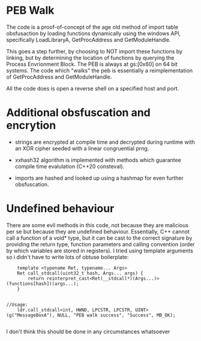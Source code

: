 # PEB Walk

The code is a proof-of-concept of the age old method of import table obsfusaction by loading functions dynamically using the windows API, specifically LoadLibraryA, GetProcAddress and GetModuleHandle. 

This goes a step further, by choosing to NOT import these functions by linking, but by determining the location of functions by querying the Process Envrionment Block. The PEB is always at gs:[0x60] on 64 bit systems. The code which "walks" the peb is essentially a reimplementation of GetProcAddress and GetModuleHandle. 

All the code does is open a reverse shell on a specified host and port.

# Additional obsfuscation and encrytion

- strings are encrypted at compile time and decrypted during runtime with an XOR cipher seeded with a linear congruential prng.

- xxhash32 algorithm is implemented with methods which guarantee compile time evalulation (C++20 consteval).

- imports are hashed and looked up using a hashmap for even further obsfuscation.

# Undefined behaviour

There are some evil methods in this code, not because they are malicious per se but because they are undefined behaviour. Essentially, C++ cannot call a function of a void* type, but it can be cast to the correct signature by providing the return type, function parameters and calling convention (order by which variables are stored in registers). I tried using template arguments so i didn't have to write lots of obtuse boilerplate:

```
    template <typename Ret, typename... Args>
    Ret call_stdcall(uint32_t hash, Args... args) {
        return reinterpret_cast<Ret(__stdcall*)(Args...)>(functions[hash])(args...);
    }


//Usage:
	ldr.call_stdcall<int, HWND, LPCSTR, LPCSTR, UINT>(g("MessageBoxA"), NULL, "PEB walk success", "Success", MB_OK);
	
```

I don't think this should be done in any circumstances whatsoever
